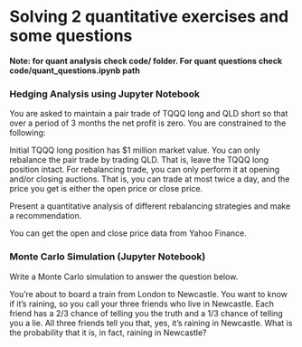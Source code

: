 # Solving 2 quantitative exercises and some questions

**Note: for quant analysis check code/ folder. For quant questions check code/quant_questions.ipynb path** 

### Hedging Analysis using Jupyter Notebook

You are asked to maintain a pair trade of TQQQ long and QLD short so that over a period of 3 months the net profit is zero. You are constrained to the following:

Initial TQQQ long position has $1 million market value.
You can only rebalance the pair trade by trading QLD. That is, leave the TQQQ long position intact.
For rebalancing trade, you can only perform it at opening and/or closing auctions. That is, you can trade at most twice a day, and the price you get is either the open price or close price.
 
Present a quantitative analysis of different rebalancing strategies and make a recommendation.

You can get the open and close price data from Yahoo Finance.



### Monte Carlo Simulation (Jupyter Notebook)

Write a Monte Carlo simulation to answer the question below.

You’re about to board a train from London to Newcastle. You want to know if it’s raining, so you call your three friends who live in Newcastle. Each friend has a 2/3 chance of telling you the truth and a 1/3 chance of telling you a lie. All three friends tell you that, yes, it’s raining in Newcastle. What is the probability that it is, in fact, raining in Newcastle?